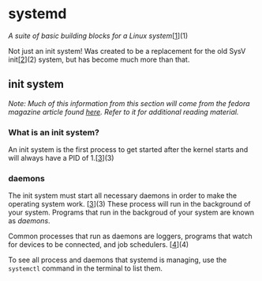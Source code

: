 <link rel='stylesheet' href='../shared/style.css'>

# systemd

_A suite of basic building blocks for a Linux system_[[1]](1)

Not just an init system! Was created to be a replacement for the old 
SysV init[[2]](2) system, but has become much more than that.

## init system

_Note: Much of this information from this section will come from the fedora 
magazine article found [here](3). Refer to it for additional reading material._

### What is an init system?

An init system is the first process to get started after the kernel starts and
will always have a PID of 1.[[3]](3)

### daemons

The init system must start all necessary daemons in order to make the operating
system work. [[3]](3) These process will run in the background of your system.
Programs that run in the backgroud of your system are known as _daemons_.

Common processes that run as daemons are loggers, programs that watch for
devices to be connected, and job schedulers. [[4]](4)

To see all process and daemons that systemd is managing, use the `systemctl`
command in the terminal to list them.

<!-- References -->
[1]: https://www.freedesktop.org/wiki/Software/systemd/
[2]: https://en.wikipedia.org/wiki/Init#SysV-style
[3]: https://fedoramagazine.org/what-is-an-init-system/
[4]: https://en.wikipedia.org/wiki/List_of_Unix_daemons
